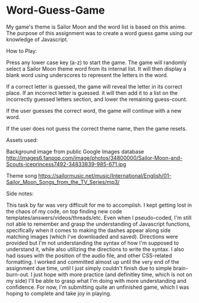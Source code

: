 # Word-Guess-Game 

My game's theme is Sailor Moon and the word list is based on this anime. The purpose of this assignment was to create a word guess game using our knowledge of Javascript. 

How to Play:

Press any lower case key (a-z) to start the game. The game will randomly select a Sailor Moon theme word from its internal list. It will then display a blank word using underscores to represent the letters in the word.

If a correct letter is guessed, the game will reveal the letter in its correct place. If an incorrect letter is guessed. it will then add it to a list on the incorrectly guessed letters section, and lower the remaining guess-count.

If the user guesses the correct word, the game will continue with a new word.

If the user does not guess the correct theme name, then the game resets.

Assets used:

Background image from public Google Images database 
http://images6.fanpop.com/image/photos/34800000/Sailor-Moon-and-Scouts-iceprincess7492-34833839-985-671.jpg

Theme song
https://sailormusic.net/music/International/English/01-Sailor_Moon_Songs_from_the_TV_Series/mp3/

Side notes:

This task by far was very difficult for me to accomplish. I kept getting lost in the chaos of my code, on top finding new code templates/answers/videos/threads/etc. Even when I pseudo-coded, I'm still not able to remember and grasp the understanding of Javascript functions, specifically when it comes to making the dashes appear along side matching images (which I've downloaded and saved). Directions were provided but I'm not understanding the syntax of how I'm supposed to understand it, while also utilizing the directions to write the syntax. I also had issues with the position of the audio file, and other CSS-related formatting. I worked and committed almost up until the very end of the assignment due time, until I just simply couldn't finish due to simple brain-burn-out. I just hope with more practice (and definitley time, which is not on my side) I'll be able to grasp what I'm doing with more understanding and confidence. For now, I'm submitting quite an unfinished game, which I was hoping to complete and take joy in playing.  
